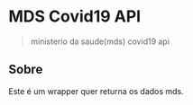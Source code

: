 # MDS Covid19 API
> ministerio da saude(mds) covid19 api

## Sobre

Este é um wrapper quer returna os dados mds.

